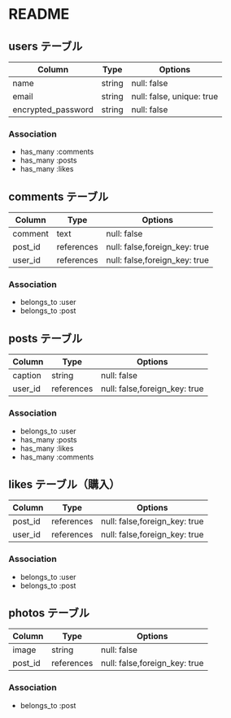 # README

## users テーブル

| Column             | Type      | Options                       |
| ------------------ | ------    | -----------                   |
| name               | string    | null: false                   |
| email              | string    | null: false, unique: true     |
| encrypted_password | string    | null: false                   |

### Association

- has_many :comments
- has_many :posts
- has_many :likes

## comments テーブル

| Column             | Type      | Options                      |
| ------------------ | ------    | -----------                  |
| comment            | text      | null: false                  | 
| post_id            | references| null: false,foreign_key: true|
| user_id            | references| null: false,foreign_key: true|

### Association

- belongs_to :user
- belongs_to :post

## posts テーブル

| Column             | Type      | Options                      |
| ------------------ | ------    | -----------                  |
| caption            | string    | null: false                  |
| user_id            | references| null: false,foreign_key: true|

### Association

- belongs_to :user
- has_many :posts
- has_many :likes
- has_many :comments

## likes テーブル（購入）

| Column             | Type      | Options                      |
| ------------------ | ------    | -----------                  |
| post_id            | references| null: false,foreign_key: true|
| user_id            | references| null: false,foreign_key: true|

### Association

- belongs_to :user
- belongs_to :post

## photos テーブル

| Column             | Type      | Options                      |
| ------------------ | ------    | -----------                  |
| image              | string    | null: false                  |
| post_id            | references| null: false,foreign_key: true|

### Association

- belongs_to :post
